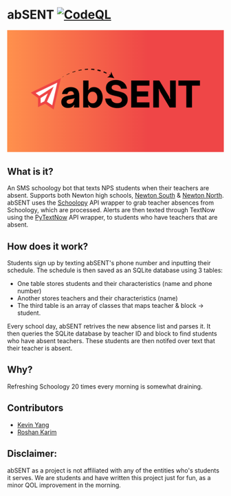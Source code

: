 # abSENT    [![CodeQL](https://github.com/bykevinyang/abSENT/actions/workflows/codeql-analysis.yml/badge.svg)](https://github.com/bykevinyang/abSENT/actions/workflows/codeql-analysis.yml)

 ![abSENT Github Banner](marketing/banner.png)

## What is it?
An SMS schoology bot that texts NPS students when their teachers are absent. Supports both Newton high schools, [Newton South](https://www.newton.k12.ma.us/nshs) & [Newton North](https://www.newton.k12.ma.us/nnhs).
abSENT uses the [Schoolopy](https://github.com/ErikBoesen/schoolopy) API wrapper to grab teacher absences from Schoology, which are processed. Alerts are then texted through TextNow using the [PyTextNow](https://github.com/leogomezz4t/PyTextNow_API) API wrapper, to students who have teachers that are absent.

## How does it work?
Students sign up by texting abSENT's phone number and inputting their schedule. The schedule is then saved as an SQLite database using 3 tables:

- One table stores students and their characteristics (name and phone number)
- Another stores teachers and their characteristics (name)
- The third table is an array of classes that maps teacher & block -> student. 

Every school day, abSENT retrives the new absence list and parses it. It then queries the SQLite database by teacher ID and block to find students who have absent teachers. These students are then notifed over text that their teacher is absent.

## Why?
Refreshing Schoology 20 times every morning is somewhat draining.

## Contributors
- [Kevin Yang](https://github.com/bykevinyang)
- [Roshan Karim](https://github.com/karimroshan)

## Disclaimer:
abSENT as a project is not affiliated with any of the entities who's students it serves. We are students and have written this project just for fun, as a minor QOL improvement in the morning.
